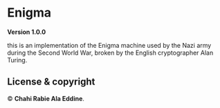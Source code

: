 # Enigma 

**Version 1.0.0**

this is an implementation of the Enigma machine used by the Nazi army during the Second World War, broken by the English cryptographer Alan Turing.


## License & copyright

© **Chahi Rabie Ala Eddine**.
